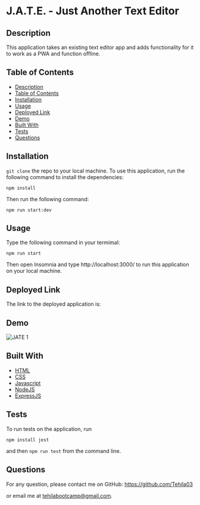 # J.A.T.E. - Just Another Text Editor

## Description

This application takes an existing text editor app and adds functionality for it to work as a PWA and function offline.

## Table of Contents

- [Description](#description)
- [Table of Contents](#table-of-contents)
- [Installation](#installation)
- [Usage](#usage)
- [Deployed Link](#deployed-link)
- [Demo](#demo)
- [Built With](#built-with)
- [Tests](#tests)
- [Questions](#questions)

## Installation

`git clone` the repo to your local machine. To use this application, run the following command to install the dependencies:

`npm install`

Then run the following command:

`npm run start:dev`

## Usage

Type the following command in your termimal:

`npm run start`

Then open Insomnia and type http://localhost:3000/ to run this application on your local machine.

## Deployed Link

The link to the deployed application is:

## Demo

![JATE 1](https://github.com/Tehila03/pwa-text-editor/assets/125328462/58a35dd5-e169-4e6e-852a-2580bd20ac67)


## Built With

- [HTML](https://developer.mozilla.org/en-US/docs/Web/HTML)
- [CSS](https://developer.mozilla.org/en-US/docs/Web/CSS)
- [Javascript](https://developer.mozilla.org/en-US/docs/Web/Javascript)
- [NodeJS](https://nodejs.org/en/)
- [ExpressJS](https://expressjs.com/)

## Tests

To run tests on the application, run

`npm install jest`

and then `npm run test` from the command line.

## Questions

For any question, please contact me on GitHub: https://github.com/Tehila03

 or email me at tehilabootcamp@gmail.com.
